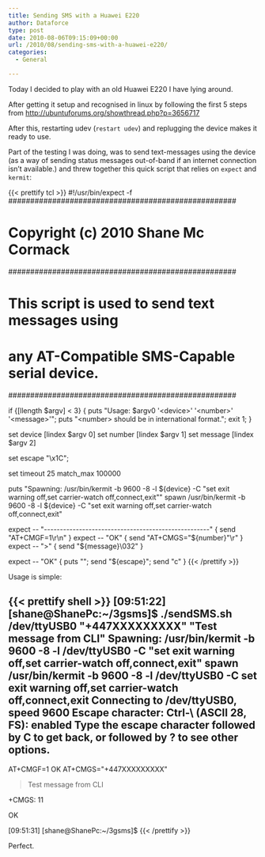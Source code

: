 ```yaml
---
title: Sending SMS with a Huawei E220
author: Dataforce
type: post
date: 2010-08-06T09:15:09+00:00
url: /2010/08/sending-sms-with-a-huawei-e220/
categories:
  - General

---
```

Today I decided to play with an old Huawei E220 I have lying around.

After getting it setup and recognised in linux by following the first 5 steps from http://ubuntuforums.org/showthread.php?p=3656717

After this, restarting udev (`restart udev`) and replugging the device makes it ready to use.

Part of the testing I was doing, was to send text-messages using the device (as a way of sending status messages out-of-band if an internet connection isn&#8217;t available.) and threw together this quick script that relies on `expect` and `kermit`:

{{< prettify tcl >}}
#!/usr/bin/expect -f
####################################################
# Copyright (c) 2010 Shane Mc Cormack
####################################################
# This script is used to send text messages using
# any AT-Compatible SMS-Capable serial device.
####################################################

if {[llength $argv] &lt; 3} {
	puts "Usage: $argv0 '&lt;device>' '&lt;number>' '&lt;message>'";
	puts "&lt;number> should be in international format.";
	exit 1;
}

set device [lindex $argv 0]
set number [lindex $argv 1]
set message [lindex $argv 2]

set escape "\x1C";

set timeout 25
match_max 100000

puts "Spawning: /usr/bin/kermit -b 9600 -8 -l ${device} -C "set exit warning off,set carrier-watch off,connect,exit""
spawn /usr/bin/kermit -b 9600 -8 -l ${device} -C "set exit warning off,set carrier-watch off,connect,exit"

expect -- "----------------------------------------------------" { send "AT+CMGF=1\r\n" }
expect -- "OK" { send "AT+CMGS="${number}"\r" }
expect -- ">" { send "${message}\032" }

expect -- "OK" {
	puts "";
	send "${escape}";
	send "c"
}
{{< /prettify >}}

Usage is simple:

{{< prettify shell >}}
[09:51:22] [shane@ShanePc:~/3gsms]$ ./sendSMS.sh /dev/ttyUSB0 "+447XXXXXXXXX" "Test message from CLI"
Spawning: /usr/bin/kermit -b 9600 -8 -l /dev/ttyUSB0 -C "set exit warning off,set carrier-watch off,connect,exit"
spawn /usr/bin/kermit -b 9600 -8 -l /dev/ttyUSB0 -C set exit warning off,set carrier-watch off,connect,exit
Connecting to /dev/ttyUSB0, speed 9600
 Escape character: Ctrl-\ (ASCII 28, FS): enabled
Type the escape character followed by C to get back,
or followed by ? to see other options.
----------------------------------------------------
AT+CMGF=1
OK
AT+CMGS="+447XXXXXXXXX"
> Test message from CLI

+CMGS: 11

OK

[09:51:31] [shane@ShanePc:~/3gsms]$
{{< /prettify >}}

Perfect.
